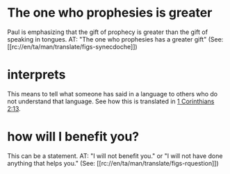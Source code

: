 # The one who prophesies is greater

Paul is emphasizing that the gift of prophecy is greater than the gift of speaking in tongues. AT: "The one who prophesies has a greater gift" (See: [[rc://en/ta/man/translate/figs-synecdoche]])

# interprets

This means to tell what someone has said in a language to others who do not understand that language. See how this is translated in [1 Corinthians 2:13](../02/12.md).

# how will I benefit you?

This can be a statement. AT: "I will not benefit you." or "I will not have done anything that helps you." (See: [[rc://en/ta/man/translate/figs-rquestion]])